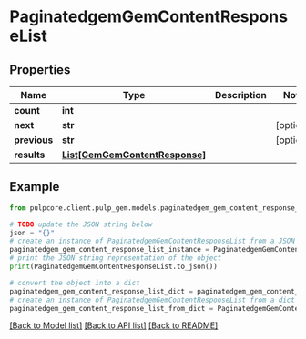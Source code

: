 # PaginatedgemGemContentResponseList


## Properties

Name | Type | Description | Notes
------------ | ------------- | ------------- | -------------
**count** | **int** |  | 
**next** | **str** |  | [optional] 
**previous** | **str** |  | [optional] 
**results** | [**List[GemGemContentResponse]**](GemGemContentResponse.md) |  | 

## Example

```python
from pulpcore.client.pulp_gem.models.paginatedgem_gem_content_response_list import PaginatedgemGemContentResponseList

# TODO update the JSON string below
json = "{}"
# create an instance of PaginatedgemGemContentResponseList from a JSON string
paginatedgem_gem_content_response_list_instance = PaginatedgemGemContentResponseList.from_json(json)
# print the JSON string representation of the object
print(PaginatedgemGemContentResponseList.to_json())

# convert the object into a dict
paginatedgem_gem_content_response_list_dict = paginatedgem_gem_content_response_list_instance.to_dict()
# create an instance of PaginatedgemGemContentResponseList from a dict
paginatedgem_gem_content_response_list_from_dict = PaginatedgemGemContentResponseList.from_dict(paginatedgem_gem_content_response_list_dict)
```
[[Back to Model list]](../README.md#documentation-for-models) [[Back to API list]](../README.md#documentation-for-api-endpoints) [[Back to README]](../README.md)


